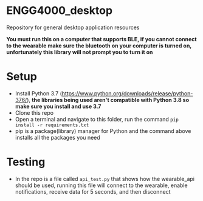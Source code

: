 # ENGG4000_desktop
Repository for general desktop application resources

**You must run this on a computer that supports BLE, if you cannot connect to the wearable make sure the bluetooth on your computer is turned on, unfortunately this library will not prompt you to turn it on**

# Setup
 - Install Python 3.7 (https://www.python.org/downloads/release/python-376/), **the libraries being used aren't compatible with Python 3.8 so make sure you install and use 3.7**
 - Clone this repo
 - Open a terminal and navigate to this folder, run the command `pip install -r requirements.txt`
  - pip is a package(library) manager for Python and the command above installs all the packages you need
  
# Testing
 - In the repo is a file called `api_test.py` that shows how the wearable_api should be used, running this file will connect to the wearable, enable notifications, receive data for 5 seconds, and then disconnect
 
